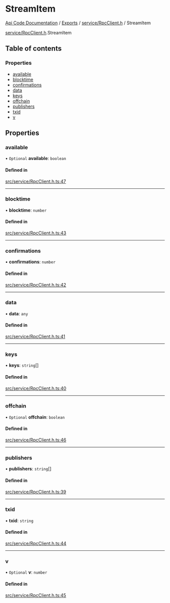 # StreamItem
 
[Api Code Documentation](../README.md) / [Exports](../modules.md) / [service/RpcClient.h](../modules/service_RpcClient_h.md) / StreamItem

[service/RpcClient.h](../modules/service_RpcClient_h.md).StreamItem

## Table of contents

### Properties

- [available](service_RpcClient_h.StreamItem.md#available)
- [blocktime](service_RpcClient_h.StreamItem.md#blocktime)
- [confirmations](service_RpcClient_h.StreamItem.md#confirmations)
- [data](service_RpcClient_h.StreamItem.md#data)
- [keys](service_RpcClient_h.StreamItem.md#keys)
- [offchain](service_RpcClient_h.StreamItem.md#offchain)
- [publishers](service_RpcClient_h.StreamItem.md#publishers)
- [txid](service_RpcClient_h.StreamItem.md#txid)
- [v](service_RpcClient_h.StreamItem.md#v)

## Properties

### available

• `Optional` **available**: `boolean`

#### Defined in

[src/service/RpcClient.h.ts:47](https://github.com/openkfw/TruBudget/blob/3cf6626/api/src/service/RpcClient.h.ts#L47)

___

### blocktime

• **blocktime**: `number`

#### Defined in

[src/service/RpcClient.h.ts:43](https://github.com/openkfw/TruBudget/blob/3cf6626/api/src/service/RpcClient.h.ts#L43)

___

### confirmations

• **confirmations**: `number`

#### Defined in

[src/service/RpcClient.h.ts:42](https://github.com/openkfw/TruBudget/blob/3cf6626/api/src/service/RpcClient.h.ts#L42)

___

### data

• **data**: `any`

#### Defined in

[src/service/RpcClient.h.ts:41](https://github.com/openkfw/TruBudget/blob/3cf6626/api/src/service/RpcClient.h.ts#L41)

___

### keys

• **keys**: `string`[]

#### Defined in

[src/service/RpcClient.h.ts:40](https://github.com/openkfw/TruBudget/blob/3cf6626/api/src/service/RpcClient.h.ts#L40)

___

### offchain

• `Optional` **offchain**: `boolean`

#### Defined in

[src/service/RpcClient.h.ts:46](https://github.com/openkfw/TruBudget/blob/3cf6626/api/src/service/RpcClient.h.ts#L46)

___

### publishers

• **publishers**: `string`[]

#### Defined in

[src/service/RpcClient.h.ts:39](https://github.com/openkfw/TruBudget/blob/3cf6626/api/src/service/RpcClient.h.ts#L39)

___

### txid

• **txid**: `string`

#### Defined in

[src/service/RpcClient.h.ts:44](https://github.com/openkfw/TruBudget/blob/3cf6626/api/src/service/RpcClient.h.ts#L44)

___

### v

• `Optional` **v**: `number`

#### Defined in

[src/service/RpcClient.h.ts:45](https://github.com/openkfw/TruBudget/blob/3cf6626/api/src/service/RpcClient.h.ts#L45)

